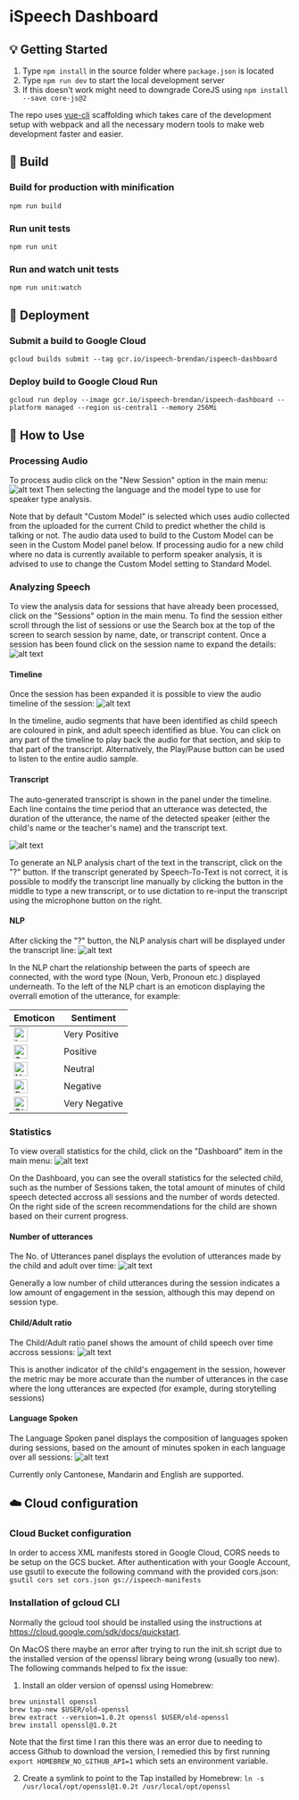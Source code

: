 # iSpeech Dashboard

## :bulb: Getting Started

1. Type `npm install` in the source folder where `package.json` is located
2. Type `npm run dev` to start the local development server
3. If this doesn't work might need to downgrade CoreJS using `npm install --save core-js@2`

The repo uses [vue-cli](https://github.com/vuejs/vue-cli) scaffolding which takes care of the development setup with webpack and all the necessary modern tools to make web development faster and easier.

## :hammer: Build

### Build for production with minification
`npm run build`
### Run unit tests
`npm run unit`
### Run and watch unit tests
`npm run unit:watch`

## :rocket: Deployment

### Submit a build to Google Cloud
`gcloud builds submit --tag gcr.io/ispeech-brendan/ispeech-dashboard`

### Deploy build to Google Cloud Run
`gcloud run deploy --image gcr.io/ispeech-brendan/ispeech-dashboard --platform managed --region us-central1 --memory 256Mi`



## :book: How to Use

### Processing Audio 
To process audio click on the "New Session" option in the main menu:
![alt text](https://github.com//iSpeechAPAC/ispeech-dashboard/blob/master/new_session.jpg?raw=true)
Then selecting the language and the model type to use for speaker type analysis.

Note that by default "Custom Model" is selected which uses audio collected from the uploaded for the current Child to predict whether the child is talking or not. The audio data used to build to the Custom Model can be seen in the Custom Model panel below. If processing audio for a new child where no data is currently available to perform speaker analysis, it is advised to use to change the Custom Model setting to Standard Model.

### Analyzing Speech 
To view the analysis data for sessions that have already been processed, click on the "Sessions" option in the main menu. To find the session either scroll through the list of sessions or use the Search box at the top of the screen to search session by name, date, or transcript content. Once a session has been found click on the session name to expand the details:
![alt text](https://github.com//iSpeechAPAC/ispeech-dashboard/blob/master/analysis_session.jpg?raw=true)

#### Timeline
Once the session has been expanded it is possible to view the audio timeline of the session:
![alt text](https://github.com//iSpeechAPAC/ispeech-dashboard/blob/master/timeline.jpg?raw=true)

In the timeline, audio segments that have been identified as child speech are coloured in pink, and adult speech identified as blue. You can click on any part of the timeline to play back the audio for that section, and skip to that part of the transcript. Alternatively, the Play/Pause button can be used to listen to the entire audio sample.

#### Transcript
The auto-generated transcript is shown in the panel under the timeline. Each line contains the time period that an utterance was detected, the duration of the utterance, the name of the detected speaker (either the child's name or the teacher's name) and the transcript text.

![alt text](https://github.com//iSpeechAPAC/ispeech-dashboard/blob/master/transcript_line.jpg?raw=true)

To generate an NLP analysis chart of the text in the transcript, click on the "?" button. If the transcript generated by Speech-To-Text is not correct, it is possible to modify the transcript line manually by clicking the button in the middle to type a new transcript, or to use dictation to re-input the transcript using the microphone button on the right.

#### NLP
After clicking the "?" button, the NLP analysis chart will be displayed under the transcript line:
![alt text](https://github.com//iSpeechAPAC/ispeech-dashboard/blob/master/NLP.jpg?raw=true)

In the NLP chart the relationship between the parts of speech are connected, with the word type (Noun, Verb, Pronoun etc.) displayed underneath. To the left of the NLP chart is an emoticon displaying the overrall emotion of the utterance, for example:

| Emoticon | Sentiment |
| -------- | --------- |
| <img src="https://github.com/iSpeechAPAC/ispeech-dashboard/raw/master/emoji-laughing.jpg" alt="Laughing Emoticon" align="center" width="25"> | Very Positive |
| <img src="https://github.com/iSpeechAPAC/ispeech-dashboard/raw/master/emoji-smile.jpg" alt="Smile Emoticon" align="center" width="25"> | Positive      |
| <img src="https://github.com/iSpeechAPAC/ispeech-dashboard/raw/master/emoji-neutral.jpg" alt="Neutral Emoticon" align="center" width="25"> | Neutral       |
| <img src="https://github.com/iSpeechAPAC/ispeech-dashboard/raw/master/emoji-frown.jpg" alt="Frown Emoticon" align="center" width="25"> | Negative       |
| <img src="https://github.com/iSpeechAPAC/ispeech-dashboard/raw/master/emoji-dizzy.jpg" alt="Dizzy Emoticon" align="center" width="25"> | Very Negative       |

### Statistics
To view overall statistics for the child, click on the "Dashboard" item in the main menu:
![alt text](https://github.com//iSpeechAPAC/ispeech-dashboard/blob/master/dashboard_overview.jpg?raw=true)

On the Dashboard, you can see the overall statistics for the selected child, such as the number of Sessions taken, the total amount of minutes of child speech detected accross all sessions and the number of words detected. On the right side of the screen recommendations for the child are shown based on their current progress.

#### Number of utterances
The No. of Utterances panel displays the evolution of utterances made by the child and adult over time:
![alt text](https://github.com//iSpeechAPAC/ispeech-dashboard/blob/master/dashboard_utterances.jpg?raw=true)

Generally a low number of child utterances during the session indicates a low amount of engagement in the session, although this may depend on session type.

#### Child/Adult ratio
The Child/Adult ratio panel shows the amount of child speech over time accross sessions:
![alt text](https://github.com//iSpeechAPAC/ispeech-dashboard/blob/master/dashboard_adult_child.jpg?raw=true)

This is another indicator of the child's engagement in the session, however the metric may be more accurate than the number of utterances in the case where the long utterances are expected (for example, during storytelling sessions)

#### Language Spoken
The Language Spoken panel displays the composition of languages spoken during sessions, based on the amount of minutes spoken in each language over all sessions: 
![alt text](https://github.com//iSpeechAPAC/ispeech-dashboard/blob/master/dashboard_adult_child.jpg?raw=true)

Currently only Cantonese, Mandarin and English are supported.

## :cloud: Cloud configuration

### Cloud Bucket configuration
In order to access XML manifests stored in Google Cloud, CORS needs to be setup on the GCS bucket.
After authentication with your Google Account, use gsutil to execute the following command with the provided cors.json:
`gsutil cors set cors.json gs://ispeech-manifests`

### Installation of gcloud CLI
Normally the gcloud tool should be installed using the instructions at https://cloud.google.com/sdk/docs/quickstart.

On MacOS there maybe an error after trying to run the init.sh script due to the installed version of the openssl library being wrong (usually too new). The following commands helped to fix the issue:   

1. Install an older version of openssl using Homebrew:
```
brew uninstall openssl
brew tap-new $USER/old-openssl
brew extract --version=1.0.2t openssl $USER/old-openssl
brew install openssl@1.0.2t
```
Note that the first time I ran this there was an error due to needing to access Github to download the version, I remedied this by first running `export HOMEBREW_NO_GITHUB_API=1` which sets an environment variable.

2. Create a symlink to point to the Tap installed by Homebrew: `ln -s /usr/local/opt/openssl@1.0.2t /usr/local/opt/openssl`

